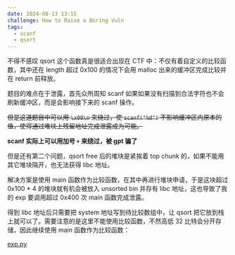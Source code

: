 ```yaml
---
date: 2024-08-13 13:15
challenge: How to Raise a Boring Vuln
tags:
  - scanf
  - qsort
---
```


不得不感叹 qsort 这个函数真是很适合出现在 CTF 中：不仅有着自定义的比较函数，其中还在 length 超过 0x100 的情况下会用 malloc 出来的缓冲区完成比较并在 return 前释放。

题目的难点在于泄露，首先众所周知 scanf 如果如果没有扫描到合法字符也不会刷新缓冲区，而是会影响接下来的 scanf 操作。

~~但是这道题目中可以用 `\x00\n` 来绕过，使 `scanf("%d")` 不影响缓冲区内原本的值，使得通过堆块上残留地址完成泄露成为可能。~~

**scanf 实际上可以用加号 `+` 来绕过，被 gpt 骗了**

但是还有第二个问题，qsort free 后的堆块是紧挨着 top chunk 的，如果不能用其它堆块隔开，也无法获得 libc 地址。

解决方案是使用 main 函数作为比较函数，在其中再进行堆块申请，于是这块超过 0x100 \* 4 的堆块就有机会被放入 unsorted bin 并存有 libc 地址，这也导致了我的 exp 要调用超过 0x400 次 main 函数完成泄露。

得到 libc 地址后只需要把 system 地址写到待比较数组中，让 qsort 把它放到栈上就可以了。需要注意的是这里不能使用比较函数，不然高低 32 比特会分开存储，因此继续使用 main 函数作为比较函数：

[exp.py](./exp.py)
